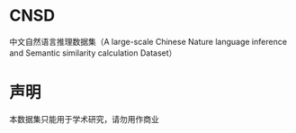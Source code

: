 # CNSD
中文自然语言推理数据集（A large-scale Chinese Nature language inference and Semantic similarity calculation Dataset）

# 声明
本数据集只能用于学术研究，请勿用作商业
